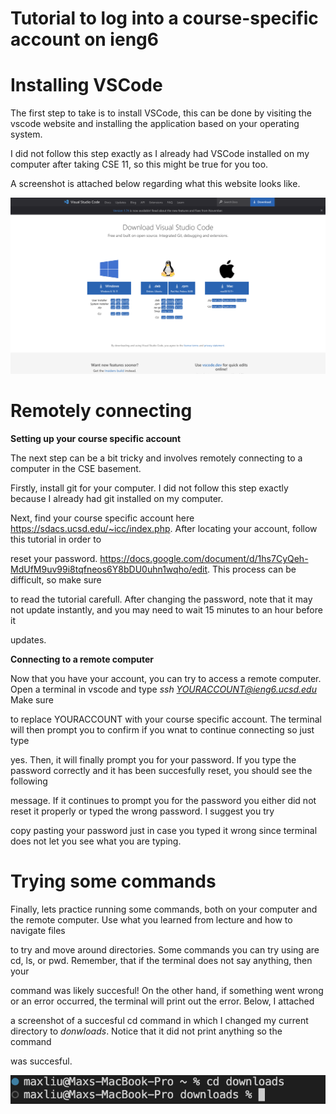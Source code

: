 # Tutorial to log into a course-specific account on ieng6

# Installing VSCode

The first step to take is to install VSCode, this can be done by visiting the vscode website and installing the application based on your operating system.

I did not follow this step exactly as I already had VSCode installed on my computer after taking CSE 11, so this might be true for you too. 

A screenshot is attached below regarding what this website looks like. 

![VSCode Image](images/vscode.png)

# Remotely connecting

**Setting up your course specific account**

The next step can be a bit tricky and involves remotely connecting to a computer in the CSE basement.

Firstly, install git for your computer. I did not follow this step exactly because I already had git installed on my computer. 

Next, find your course specific account here https://sdacs.ucsd.edu/~icc/index.php. After locating your account, follow this tutorial in order to 

reset your password. https://docs.google.com/document/d/1hs7CyQeh-MdUfM9uv99i8tqfneos6Y8bDU0uhn1wqho/edit. This process can be difficult, so make sure

to read the tutorial carefull. After changing the password, note that it may not update instantly, and you may need to wait 15 minutes to an hour before it

updates. 

**Connecting to a remote computer**

Now that you have your account, you can try to access a remote computer. Open a terminal in vscode and type *ssh YOURACCOUNT@ieng6.ucsd.edu* Make sure 

to replace YOURACCOUNT with your course specific account. The terminal will then prompt you to confirm if you wnat to continue connecting so just type 

yes. Then, it will finally prompt you for your password. If you type the password correctly and it has been succesfully reset, you should see the following

message. If it continues to prompt you for the password you either did not reset it properly or typed the wrong password. I suggest you try 

copy pasting your password just in case you typed it wrong since terminal does not let you see what you are typing. 


# Trying some commands

Finally, lets practice running some commands, both on your computer and the remote computer. Use what you learned from lecture and how to navigate files

to try and move around directories. Some commands you can try using are cd, ls, or pwd. Remember, that if the terminal does not say anything, then your

command was likely succesful! On the other hand, if something went wrong or an error occurred, the terminal will print out the error. Below, I attached

a screenshot of a succesful cd command in which I changed my current directory to *donwloads*. Notice that it did not print anything so the command 

was succesful. 

![Commands image](images/commands.png)
